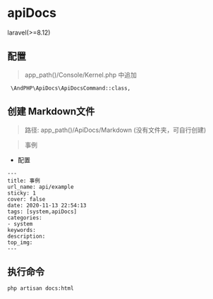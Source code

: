 # apiDocs
laravel(>=8.12)

## 配置
> app_path()/Console/Kernel.php 中追加
```
 \AndPHP\ApiDocs\ApiDocsCommand::class,
```

## 创建 Markdown文件
> 路径: app_path()/ApiDocs/Markdown (没有文件夹，可自行创建)

> 事例

* 配置

```
---
title: 事例         
url_name: api/example
sticky: 1
cover: false
date: 2020-11-13 22:54:13
tags: [system,apiDocs]
categories: 
- system
keywords:
description:
top_img:
---
```

## 执行命令

```
php artisan docs:html
```
